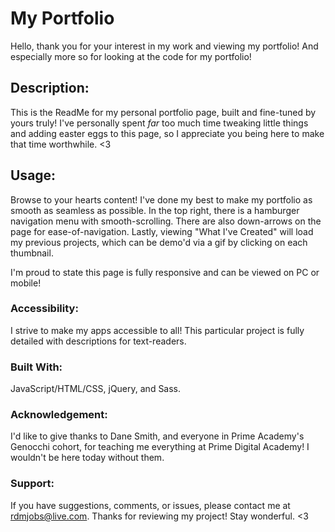 # My Portfolio 

Hello, thank you for your interest in my work and viewing my portfolio!  And especially more so for looking at the code for my portfolio!   


## Description:


This is the ReadMe for my personal portfolio page, built and fine-tuned by yours truly!  I've personally spent *far* too much time tweaking little things and adding easter eggs to this page, so I appreciate you being here to make that time worthwhile. <3 


## Usage:

Browse to your hearts content!  I've done my best to make my portfolio as smooth as seamless as possible.  In the top right, there is a hamburger navigation menu with smooth-scrolling.  There are also down-arrows on the page for ease-of-navigation.  Lastly, viewing "What I've Created" will load my previous projects, which can be demo'd via a gif by clicking on each thumbnail.

I'm proud to state this page is fully responsive and can be viewed on PC or mobile!


### Accessibility:

I strive to make my apps accessible to all!  This particular project is fully detailed with descriptions for text-readers.  

### Built With:

JavaScript/HTML/CSS, jQuery, and Sass. 

### Acknowledgement:

I'd like to give thanks to Dane Smith, and everyone in Prime Academy's Genocchi cohort, for teaching me everything at Prime Digital Academy!  I wouldn't be here today without them.

### Support:
If you have suggestions, comments, or issues, please contact me at rdmjobs@live.com. Thanks for reviewing my project! Stay wonderful. <3